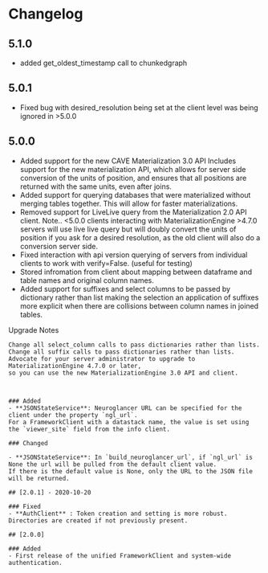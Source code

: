 # Changelog

5.1.0
----
* added get_oldest_timestamp call to chunkedgraph 

5.0.1
-----
* Fixed bug with desired_resolution being set at the client level
was being ignored in >5.0.0

5.0.0
-----
* Added support for the new CAVE Materialization 3.0 API
  Includes support for the new materialization API, which allows for
  server side conversion of the units of position, and ensures that 
  all positions are returned with the same units, even after joins.
* Added support for querying databases that were materialized without merging
  tables together.  This will allow for faster materializations. 
* Removed support for LiveLive query from the Materialization 2.0 API client.
  Note.. <5.0.0  clients interacting with MaterializationEngine >4.7.0 servers will 
  use live live query but will doubly convert the units of position if you ask
  for a desired resolution, as the old client will also do a conversion server side.
* Fixed interaction with api version querying of servers from individual
  clients to work with verify=False. (useful for testing)
* Stored infromation from client about mapping between dataframe and table names
  and original column names.
* Added support for suffixes and select columns to be passed by dictionary rather than list
  making the selection an application of suffixes more explicit when there are collisions 
  between column names in joined tables.

Upgrade Notes
~~~~~~~~~~~~~
Change all select_column calls to pass dictionaries rather than lists. 
Change all suffix calls to pass dictionaries rather than lists.
Advocate for your server administrator to upgrade to MaterializationEngine 4.7.0 or later,
so you can use the new MaterializationEngine 3.0 API and client.



### Added
- **JSONStateService**: Neuroglancer URL can be specified for the client under the property `ngl_url`.
For a FrameworkClient with a datastack name, the value is set using the `viewer_site` field from the info client.

### Changed

- **JSONStateService**: In `build_neuroglancer_url`, if `ngl_url` is None the url will be pulled from the default client value.
If there is the default value is None, only the URL to the JSON file will be returned.

## [2.0.1] - 2020-10-20

### Fixed
- **AuthClient** : Token creation and setting is more robust. Directories are created if not previously present.

## [2.0.0]

### Added
- First release of the unified FrameworkClient and system-wide authentication.